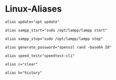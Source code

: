 # Linux-Aliases

`alias update="apt update"`

`alias xampp_start="sudo /opt/lampp/lampp start"`

`alias xampp_stop="sudo /opt/lampp/lampp stop"`

`alias generate_password="openssl rand -base64 20"`

`alias speed_test="speedtest-cli"`

`alias c="clear"`

`alias h="history"`
